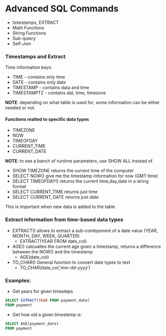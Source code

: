 # Advanced SQL Commands
- timestamps, EXTRACT
- Math Funcitons
- String Functions
- Sub-quiery
- Self-Join

### Timestamps and Extract

Time information keys:
- TIME - contains only time
- DATE - contains only date
- TIMESTAMP - contains data and time
- TIMESTAMPTZ - contains dat, time, timezone

__NOTE__: depending on what table is used for, some information can be either needed or not. 

#### Functions realted to specific data types 
- TIMEZONE
- NOW
- TIMEOFDAY
- CURRENT_TIME
- CURRENT_DATE

__NOTE__: to see a banch of runtime parameters, use SHOW ALL instead of 

- SHOW TIMEZONE returns the current time of the computer
- SELECT NOW() give me the timestamp information for now (GMT time)
- SELECT TIMEOFDAY() returns the current time,day,date in a string format
- SELECT CURRENT_TIME returns just time
- SELECT CURRENT_DATE returns just date

This is important when new data is added to the table

### Extract information from time-based data types

- EXTRACT() allows to extract a sub-combponent of a date value (YEAR, MONTH, DAY, WEEK, QUARTER)
    - EXTRACT(YEAR FROM date_col)
- AGE() calcualtes the current age given a timestamp, returns a difference between the NOW() and the timestamp 
    - AGE(date_col) 
- TO_CHAR() General function to convert date types to text
    - TO_CHAR(date_col,'mm-dd-yyyy')

### Examples:

- Get years for given timesteps
```sql
SELECT EXTRACT(YEAR FROM payment_date)
FROM payment
```

- Get how _old_ a given timestemp is:
```sql
SELECT AGE(payment_date)
FROM payment
```
